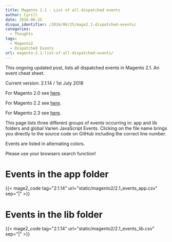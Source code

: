 ```yaml
---
title: Magento 2.1 - List of all dispatched events
author: Cyrill
date: 2016-06-25
disqus_identifier: /2016/06/25/mage2.1-dispatched-events/
categories:
  - Thoughts
tags:
  - Magento2
  - Dispatched Events
url: magento-2.1-list-of-all-dispatched-events/
---
```


This ongoing updated post, lists all dispatched events in Magento 2.1. An event cheat sheet.

Current version: 2.1.14 / 1st July 2018

<!--more-->

For Magento 2.0 see [here](magento2-list-of-all-dispatched-events/).

For Magento 2.2 see [here](magento-2.2-list-of-all-dispatched-events/).

For Magento 2.3 see [here](magento-2.3-list-of-all-dispatched-events/).

This page lists three different groups of events occurring in: app and lib folders
and global Varien JavaScript Events. Clicking on the file name brings you directly
to the source code on GitHub including the correct line number.

Events are listed in alternating colors.

Please use your browsers search function!

# Events in the app folder

{{< mage2_code tag="2.1.14" url="static/magento2/2.1_events_app.csv" sep="|" >}}

# Events in the lib folder

{{< mage2_code tag="2.1.14" url="static/magento2/2.1_events_lib.csv" sep="|" >}}
